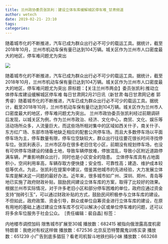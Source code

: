 ```yaml
---
title: 兰州政协委员张凯利：建设立体车库缓解城区停车难_甘肃频道
author: wetech
date: 2019-02-21- 23:10
tags: 
categories: 
---
```

随着城市化的不断推进，汽车已成为群众出行必不可少的载运工具。据统计，截至2018年10月，兰州市机动车保有量已达到104万辆。城关区作为兰州市人口密度最大的地区，停车难问题尤为突出
<!-- more -->
                
<img align="center" border="0" src="http://p2.ifengimg.com/a/2016/0810/204c433878d5cf9size1_w16_h16.png" />
                
                
            
随着城市化的不断推进，汽车已成为群众出行必不可少的载运工具。据统计，截至2018年10月，兰州市机动车保有量已达到104万辆。城关区作为兰州市人口密度最大的地区，停车难问题尤为突出
原标题：【关注兰州市两会】委员张凯利:推动立体停车库建设缓解城区停车难
每日甘肃网2月21日讯（新甘肃·每日甘肃网记者 郭秀睿）随着城市化的不断推进，汽车已成为群众出行必不可少的载运工具。据统计，截至2018年10月，兰州市机动车保有量已达到104万辆。城关区作为兰州市人口密度最大的地区，停车难问题尤为突出。
兰州市政协委员张凯利经过前期调研后发现，以城关区为例，作为兰州市政治、经济、文化中心，商贸、文化、娱乐等活动场所众多，人流量巨大，而这些场所相对集中的区域如西关什子，南关什子、东方红广场、东部市场等地缺乏相应的配套公共停车场。而且大多数停车场以平面停车场为主，停车数量有限，停车位空缺较大，群众出行往往要花很长时间寻找停车位。张凯利表示，兰州市区存在很多老旧住宅小区，前期没有规划停车场，也没有可供停车场建设的储备土地，导致车辆停放难，停放混乱，导致小区附近道路停满车辆，严重影响群众出行，同时也是小区安全的隐患。
立体停车库具有占地面积小，空间利用率高，车辆存取方便快捷；安全性、可靠性高；建造、维护成本较低等优点。为此，张凯利在提案中建议，借鉴其他城市的先进经验，大力发展立体车库是解决这一问题的最好办法。近年来，很多城市如广州、深圳、郑州、青岛等地已实施了政府财政补贴，鼓励民间建设立体车库的方案，取得了比较好的效果。根据兰州市实际情况，对于许多老旧小区和部分停车困难的单位，政府应通过资金支持“抛砖引玉”，可以通过财政补贴的方式，鼓励民间积极参与立体车库的建设。
不但如此，政府政策、资金引导，群众或单位自筹资金进行立体车库的建设，在原有用地的基础上通过建设立体车库不仅可以解决小区或单位停车难的问题，还可以将多余车位服务于社会公众。 
[责任编辑：裴自晶]
标签：
 
 
             
内地楼市调控加码 限售城市扩展至30城
播放数：682415
被指向俄泄露高度机密 特朗普：我绝对有权这样做
播放数：672536
北京反恐特警魔鬼训练实录
播放数：651239
小广告到底多猖狂？看老司机智斗地铁扫码小妹
播放数：663268
